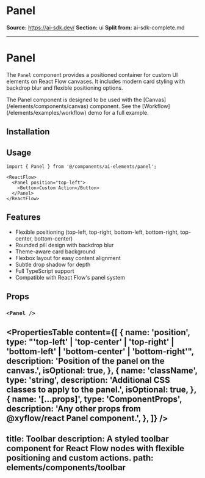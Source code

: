 # Panel

**Source:** https://ai-sdk.dev/
**Section:** ui
**Split from:** ai-sdk-complete.md

---

# Panel

The `Panel` component provides a positioned container for custom UI elements on React Flow canvases. It includes modern card styling with backdrop blur and flexible positioning options.

<Note>
  The Panel component is designed to be used with the [Canvas](/elements/components/canvas) component. See the [Workflow](/elements/examples/workflow) demo for a full example.
</Note>

## Installation

<ElementsInstaller path="panel" />

## Usage

```tsx
import { Panel } from '@/components/ai-elements/panel';
```

```tsx
<ReactFlow>
  <Panel position="top-left">
    <Button>Custom Action</Button>
  </Panel>
</ReactFlow>
```

## Features

- Flexible positioning (top-left, top-right, bottom-left, bottom-right, top-center, bottom-center)
- Rounded pill design with backdrop blur
- Theme-aware card background
- Flexbox layout for easy content alignment
- Subtle drop shadow for depth
- Full TypeScript support
- Compatible with React Flow's panel system

## Props

### `<Panel />`

<PropertiesTable
  content={[
    {
      name: 'position',
      type: "'top-left' | 'top-center' | 'top-right' | 'bottom-left' | 'bottom-center' | 'bottom-right'",
      description: 'Position of the panel on the canvas.',
      isOptional: true,
    },
    {
      name: 'className',
      type: 'string',
      description: 'Additional CSS classes to apply to the panel.',
      isOptional: true,
    },
    {
      name: '[...props]',
      type: 'ComponentProps<typeof Panel>',
      description: 'Any other props from @xyflow/react Panel component.',
    },
  ]}
/>
---
title: Toolbar
description: A styled toolbar component for React Flow nodes with flexible positioning and custom actions.
path: elements/components/toolbar
---
